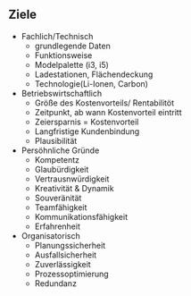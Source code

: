 ## Ziele

- Fachlich/Technisch
  - grundlegende Daten
  - Funktionsweise
  - Modelpalette (i3, i5)
  - Ladestationen, Flächendeckung
  - Technologie(Li-Ionen, Carbon)
- Betriebswirtschaftlich
  - Größe des Kostenvorteils/ Rentabilitöt
  - Zeitpunkt, ab wann Kostenvorteil eintritt
  - Zeiersparnis = Kostenvorteil
  - Langfristige Kundenbindung
  - Plausibilität
- Persöhnliche Gründe
  - Kompetentz
  - Glaubürdigkeit
  - Vertrausnwürdigkeit
  - Kreativität & Dynamik
  - Souveränität
  - Teamfähigkeit
  - Kommunikationsfähigkeit
  - Erfahrenheit
- Organisatorisch
  - Planungssicherheit
  - Ausfallsicherheit
  - Zuverlässigkeit
  - Prozessoptimierung
  - Redundanz